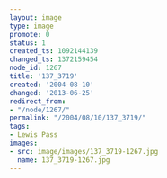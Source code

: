 ```yaml
---
layout: image
type: image
promote: 0
status: 1
created_ts: 1092144139
changed_ts: 1372159454
node_id: 1267
title: '137_3719'
created: '2004-08-10'
changed: '2013-06-25'
redirect_from:
- "/node/1267/"
permalink: "/2004/08/10/137_3719/"
tags:
- Lewis Pass
images:
- src: image/images/137_3719-1267.jpg
  name: 137_3719-1267.jpg
---
```


